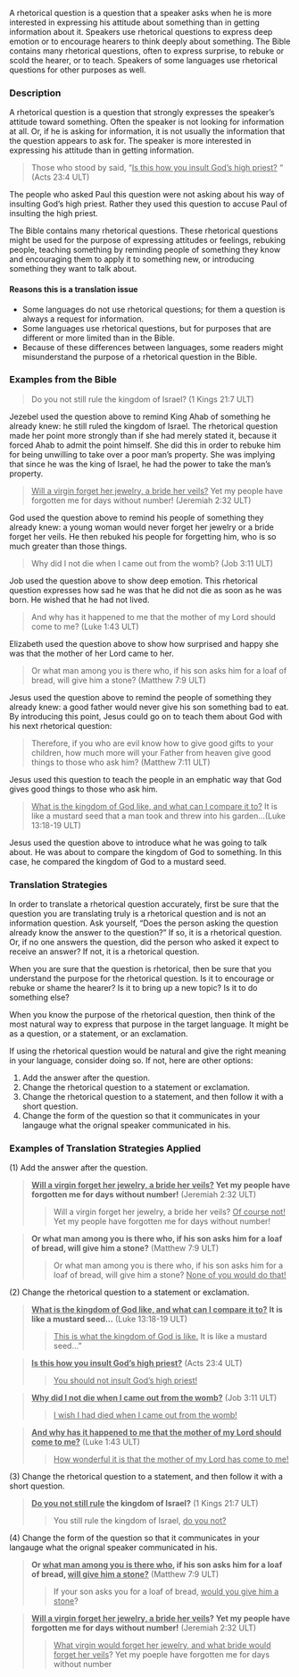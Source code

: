 
A rhetorical question is a question that a speaker asks when he is more interested in expressing his attitude about something than in getting information about it. Speakers use rhetorical questions to express deep emotion or to encourage hearers to think deeply about something. The Bible contains many rhetorical questions, often to express surprise, to rebuke or scold the hearer, or to teach. Speakers of some languages use rhetorical questions for other purposes as well.

### Description

A rhetorical question is a question that strongly expresses the speaker’s attitude toward something. Often the speaker is not looking for information at all. Or, if he is asking for information, it is not usually the information that the question appears to ask for. The speaker is more interested in expressing his attitude than in getting information.

> Those who stood by said, “<u>Is this how you insult God’s high priest?</u> “ (Acts 23:4 ULT)

The people who asked Paul this question were not asking about his way of insulting God’s high priest. Rather they used this question to accuse Paul of insulting the high priest.

The Bible contains many rhetorical questions. These rhetorical questions might be used for the purpose of expressing attitudes or feelings, rebuking people, teaching something by reminding people of something they know and encouraging them to apply it to something new, or introducing something they want to talk about.

#### Reasons this is a translation issue

* Some languages do not use rhetorical questions; for them a question is always a request for information.
* Some languages use rhetorical questions, but for purposes that are different or more limited than in the Bible.
* Because of these differences between languages, some readers might misunderstand the purpose of a rhetorical question in the Bible.

### Examples from the Bible

> Do you not still rule the kingdom of Israel? (1 Kings 21:7 ULT)


Jezebel used the question above to remind King Ahab of something he already knew: he still ruled the kingdom of Israel. The rhetorical question made her point more strongly than if she had merely stated it, because it forced Ahab to admit the point himself. She did this in order to rebuke him for being unwilling to take over a poor man’s property. She was implying that since he was the king of Israel, he had the power to take the man’s property.

> <u>Will a virgin forget her jewelry, a bride her veils?</u> Yet my people have forgotten me for days without number! (Jeremiah 2:32 ULT)


God used the question above to remind his people of something they already knew: a young woman would never forget her jewelry or a bride forget her veils.  He then rebuked his people for forgetting him, who is so much greater than those things.

> Why did I not die when I came out from the womb? (Job 3:11 ULT)


Job used the question above to show deep emotion. This rhetorical question expresses how sad he was that he did not die as soon as he was born. He wished that he had not lived.

> And why has it happened to me that the mother of my Lord should come to me? (Luke 1:43 ULT)


Elizabeth used the question above to show how surprised and happy she was that the mother of her Lord came to her.

> Or what man among you is there who, if his son asks him for a loaf of bread, will give him a stone? (Matthew 7:9 ULT)


Jesus used the question above to remind the people of something they already knew: a good father would never give his son something bad to eat. By introducing this point, Jesus could go on to teach them about God with his next rhetorical question:

> Therefore, if you who are evil know how to give good gifts to your children, how much more will your Father from heaven give good things to those who ask him? (Matthew 7:11 ULT)


Jesus used this question to teach the people in an emphatic way that God gives good things to those who ask him.

> <u>What is the kingdom of God like, and what can I compare it to?</u> It is like a mustard seed that a man took and threw into his garden…(Luke 13:18-19 ULT)


Jesus used the question above to introduce what he was going to talk about. He was about to compare the kingdom of God to something. In this case, he compared the kingdom of God to a mustard seed.


### Translation Strategies


In order to translate a rhetorical question accurately, first be sure that the question you are translating truly is a rhetorical question and is not an information question. Ask yourself, “Does the person asking the question already know the answer to the question?” If so, it is a rhetorical question. Or, if no one answers the question, did the person who asked it expect to receive an answer? If not, it is a rhetorical question.

When you are sure that the question is rhetorical, then be sure that you understand the purpose for the rhetorical question. Is it to encourage or rebuke or shame the hearer? Is it to bring up a new topic? Is it to do something else?

When you know the purpose of the rhetorical question, then think of the most natural way to express that purpose in the target language. It might be as a question, or a statement, or an exclamation.

If using the rhetorical question would be natural and give the right meaning in your language, consider doing so. If not, here are other options:

1. Add the answer after the question.
1. Change the rhetorical question to a statement or exclamation.
1. Change the rhetorical question to a statement, and then follow it with a short question.
1. Change the form of the question so that it communicates in your langauge what the orignal speaker communicated in his.

### Examples of Translation Strategies Applied

(1) Add the answer after the question.

> **<u>Will a virgin forget her jewelry, a bride her veils?</u> Yet my people have forgotten me for days without number!** (Jeremiah 2:32 ULT)
>> Will a virgin forget her jewelry, a bride her veils? <u>Of course not!</u> Yet my people have forgotten me for days without number!

> **Or what man among you is there who, if his son asks him for a loaf of bread, will give him a stone?** (Matthew 7:9 ULT)
>> Or what man among you is there who, if his son asks him for a loaf of bread, will give him a stone? <u>None of you would do that!</u> 

(2) Change the rhetorical question to a statement or exclamation.

> **<u>What is the kingdom of God like, and what can I compare it to?</u> It is like a mustard seed…** (Luke 13:18-19 ULT)
>> <u>This is what the kingdom of God is like.</u> It is like a mustard seed…”

> **<u>Is this how you insult God’s high priest?</u>** (Acts 23:4 ULT)
>> <u>You should not insult God’s high priest!</u> 

> **<u>Why did I not die when I came out from the womb?</u>** (Job 3:11 ULT)
>> <u>I wish I had died when I came out from the womb!</u> 

> **<u>And why has it happened to me that the mother of my Lord should come to me?</u>** (Luke 1:43 ULT)
>> <u>How wonderful it is that the mother of my Lord has come to me!</u> 

(3) Change the rhetorical question to a statement, and then follow it with a short question.

> **<u>Do you not still rule</u> the kingdom of Israel?** (1 Kings 21:7 ULT)
>> You still rule the kingdom of Israel, <u>do you not?</u> 

(4) Change the form of the question so that it communicates in your langauge what the orignal speaker communicated in his.

> **Or <u>what man among you is there who</u>, if his son asks him for a loaf of bread, <u>will give him a stone?</u>** (Matthew 7:9 ULT)
>> If your son asks you for a loaf of bread, <u>would you give him a stone</u>?

> **<u>Will a virgin forget her jewelry, a bride her veils</u>? Yet my people have forgotten me for days without number!** (Jeremiah 2:32 ULT)
>> <u>What virgin would forget her jewelry, and what bride would forget her veils</u>? Yet my poeple have forgotten me for days without number

